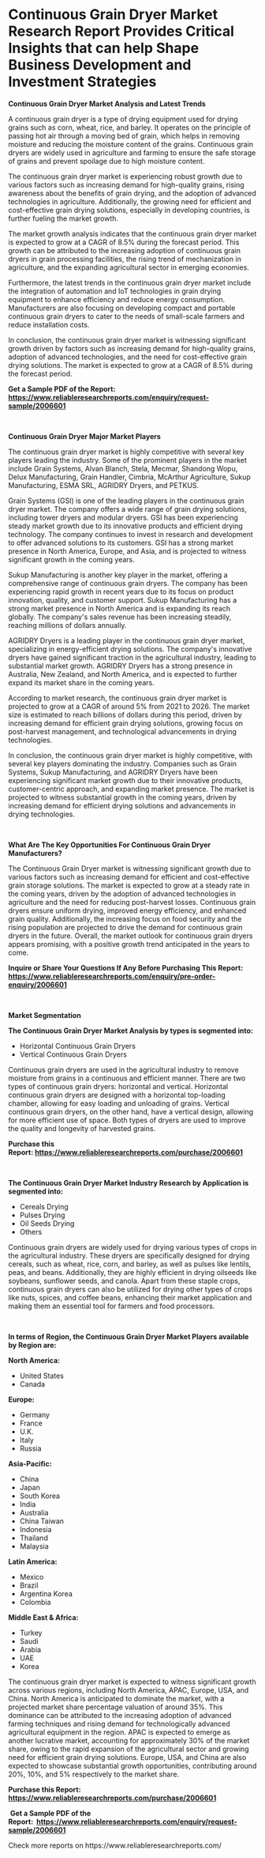 <p><h1>Continuous Grain Dryer Market Research Report Provides Critical Insights that can help Shape Business Development and Investment Strategies</h1></p><p><strong>Continuous Grain Dryer Market Analysis and Latest Trends</strong></p>
<p><p>A continuous grain dryer is a type of drying equipment used for drying grains such as corn, wheat, rice, and barley. It operates on the principle of passing hot air through a moving bed of grain, which helps in removing moisture and reducing the moisture content of the grains. Continuous grain dryers are widely used in agriculture and farming to ensure the safe storage of grains and prevent spoilage due to high moisture content.</p><p>The continuous grain dryer market is experiencing robust growth due to various factors such as increasing demand for high-quality grains, rising awareness about the benefits of grain drying, and the adoption of advanced technologies in agriculture. Additionally, the growing need for efficient and cost-effective grain drying solutions, especially in developing countries, is further fueling the market growth.</p><p>The market growth analysis indicates that the continuous grain dryer market is expected to grow at a CAGR of 8.5% during the forecast period. This growth can be attributed to the increasing adoption of continuous grain dryers in grain processing facilities, the rising trend of mechanization in agriculture, and the expanding agricultural sector in emerging economies.</p><p>Furthermore, the latest trends in the continuous grain dryer market include the integration of automation and IoT technologies in grain drying equipment to enhance efficiency and reduce energy consumption. Manufacturers are also focusing on developing compact and portable continuous grain dryers to cater to the needs of small-scale farmers and reduce installation costs.</p><p>In conclusion, the continuous grain dryer market is witnessing significant growth driven by factors such as increasing demand for high-quality grains, adoption of advanced technologies, and the need for cost-effective grain drying solutions. The market is expected to grow at a CAGR of 8.5% during the forecast period.</p></p>
<p><strong>Get a Sample PDF of the Report:&nbsp; <a href="https://www.reliableresearchreports.com/enquiry/request-sample/2006601">https://www.reliableresearchreports.com/enquiry/request-sample/2006601</a></strong></p>
<p>&nbsp;</p>
<p><strong>Continuous Grain Dryer Major Market Players</strong></p>
<p><p>The continuous grain dryer market is highly competitive with several key players leading the industry. Some of the prominent players in the market include Grain Systems, Alvan Blanch, Stela, Mecmar, Shandong Wopu, Delux Manufacturing, Grain Handler, Cimbria, McArthur Agriculture, Sukup Manufacturing, ESMA SRL, AGRIDRY Dryers, and PETKUS.</p><p>Grain Systems (GSI) is one of the leading players in the continuous grain dryer market. The company offers a wide range of grain drying solutions, including tower dryers and modular dryers. GSI has been experiencing steady market growth due to its innovative products and efficient drying technology. The company continues to invest in research and development to offer advanced solutions to its customers. GSI has a strong market presence in North America, Europe, and Asia, and is projected to witness significant growth in the coming years.</p><p>Sukup Manufacturing is another key player in the market, offering a comprehensive range of continuous grain dryers. The company has been experiencing rapid growth in recent years due to its focus on product innovation, quality, and customer support. Sukup Manufacturing has a strong market presence in North America and is expanding its reach globally. The company's sales revenue has been increasing steadily, reaching millions of dollars annually.</p><p>AGRIDRY Dryers is a leading player in the continuous grain dryer market, specializing in energy-efficient drying solutions. The company's innovative dryers have gained significant traction in the agricultural industry, leading to substantial market growth. AGRIDRY Dryers has a strong presence in Australia, New Zealand, and North America, and is expected to further expand its market share in the coming years.</p><p>According to market research, the continuous grain dryer market is projected to grow at a CAGR of around 5% from 2021 to 2026. The market size is estimated to reach billions of dollars during this period, driven by increasing demand for efficient grain drying solutions, growing focus on post-harvest management, and technological advancements in drying technologies.</p><p>In conclusion, the continuous grain dryer market is highly competitive, with several key players dominating the industry. Companies such as Grain Systems, Sukup Manufacturing, and AGRIDRY Dryers have been experiencing significant market growth due to their innovative products, customer-centric approach, and expanding market presence. The market is projected to witness substantial growth in the coming years, driven by increasing demand for efficient drying solutions and advancements in drying technologies.</p></p>
<p>&nbsp;</p>
<p><strong>What Are The Key Opportunities For Continuous Grain Dryer Manufacturers?</strong></p>
<p><p>The Continuous Grain Dryer market is witnessing significant growth due to various factors such as increasing demand for efficient and cost-effective grain storage solutions. The market is expected to grow at a steady rate in the coming years, driven by the adoption of advanced technologies in agriculture and the need for reducing post-harvest losses. Continuous grain dryers ensure uniform drying, improved energy efficiency, and enhanced grain quality. Additionally, the increasing focus on food security and the rising population are projected to drive the demand for continuous grain dryers in the future. Overall, the market outlook for continuous grain dryers appears promising, with a positive growth trend anticipated in the years to come.</p></p>
<p><strong>Inquire or Share Your Questions If Any Before Purchasing This Report: <a href="https://www.reliableresearchreports.com/enquiry/pre-order-enquiry/2006601">https://www.reliableresearchreports.com/enquiry/pre-order-enquiry/2006601</a></strong></p>
<p>&nbsp;</p>
<p><strong>Market Segmentation</strong></p>
<p><strong>The Continuous Grain Dryer Market Analysis by types is segmented into:</strong></p>
<p><ul><li>Horizontal Continuous Grain Dryers</li><li>Vertical Continuous Grain Dryers</li></ul></p>
<p><p>Continuous grain dryers are used in the agricultural industry to remove moisture from grains in a continuous and efficient manner. There are two types of continuous grain dryers: horizontal and vertical. Horizontal continuous grain dryers are designed with a horizontal top-loading chamber, allowing for easy loading and unloading of grains. Vertical continuous grain dryers, on the other hand, have a vertical design, allowing for more efficient use of space. Both types of dryers are used to improve the quality and longevity of harvested grains.</p></p>
<p><strong>Purchase this Report:&nbsp;<a href="https://www.reliableresearchreports.com/purchase/2006601">https://www.reliableresearchreports.com/purchase/2006601</a></strong></p>
<p>&nbsp;</p>
<p><strong>The Continuous Grain Dryer Market Industry Research by Application is segmented into:</strong></p>
<p><ul><li>Cereals Drying</li><li>Pulses Drying</li><li>Oil Seeds Drying</li><li>Others</li></ul></p>
<p><p>Continuous grain dryers are widely used for drying various types of crops in the agricultural industry. These dryers are specifically designed for drying cereals, such as wheat, rice, corn, and barley, as well as pulses like lentils, peas, and beans. Additionally, they are highly efficient in drying oilseeds like soybeans, sunflower seeds, and canola. Apart from these staple crops, continuous grain dryers can also be utilized for drying other types of crops like nuts, spices, and coffee beans, enhancing their market application and making them an essential tool for farmers and food processors.</p></p>
<p>&nbsp;</p>
<p><strong>In terms of Region, the Continuous Grain Dryer Market Players available by Region are:</strong></p>
<p>
    <p> <strong> North America: </strong>
        <ul>
            <li>United States</li>
            <li>Canada</li>
        </ul>
        </p> 
    <p> <strong> Europe: </strong>
        <ul>
            <li>Germany</li>
            <li>France</li>
            <li>U.K.</li>
            <li>Italy</li>
            <li>Russia</li>
        </ul>
        </p> 
    <p> <strong> Asia-Pacific: </strong>
        <ul>
            <li>China</li>
            <li>Japan</li>
            <li>South Korea</li>
            <li>India</li>
            <li>Australia</li>
            <li>China Taiwan</li>
            <li>Indonesia</li>
            <li>Thailand</li>
            <li>Malaysia</li>
        </ul>
        </p> 
    <p> <strong> Latin America: </strong>
        <ul>
            <li>Mexico</li>
            <li>Brazil</li>
            <li>Argentina Korea</li>
            <li>Colombia</li>
        </ul>
        </p> 
    <p> <strong> Middle East & Africa: </strong>
        <ul>
            <li>Turkey</li>
            <li>Saudi</li>
            <li>Arabia</li>
            <li>UAE</li>
            <li>Korea</li>
        </ul>
    </p>
    </p>
<p><p>The continuous grain dryer market is expected to witness significant growth across various regions, including North America, APAC, Europe, USA, and China. North America is anticipated to dominate the market, with a projected market share percentage valuation of around 35%. This dominance can be attributed to the increasing adoption of advanced farming techniques and rising demand for technologically advanced agricultural equipment in the region. APAC is expected to emerge as another lucrative market, accounting for approximately 30% of the market share, owing to the rapid expansion of the agricultural sector and growing need for efficient grain drying solutions. Europe, USA, and China are also expected to showcase substantial growth opportunities, contributing around 20%, 10%, and 5% respectively to the market share.</p></p>
<p><strong>Purchase this Report: <a href="https://www.reliableresearchreports.com/purchase/2006601">https://www.reliableresearchreports.com/purchase/2006601</a></strong></p>
<p>&nbsp;<strong>Get a Sample PDF of the Report:&nbsp;&nbsp;<a href="https://www.reliableresearchreports.com/enquiry/request-sample/2006601">https://www.reliableresearchreports.com/enquiry/request-sample/2006601</a></strong></p>
<p><strong></strong></p>
<p>Check more reports on https://www.reliableresearchreports.com/</p>